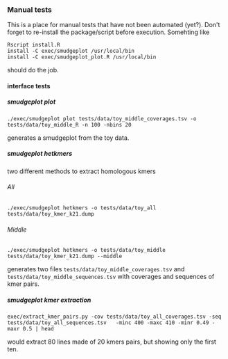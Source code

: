 ### Manual tests

This is a place for manual tests that have not been automated (yet?).
Don't forget to re-install the package/script before execution. Somehting like

```
Rscript install.R
install -C exec/smudgeplot /usr/local/bin
install -C exec/smudgeplot_plot.R /usr/local/bin
```

should do the job.

#### interface tests

##### smudgeplot plot

```
./exec/smudgeplot plot tests/data/toy_middle_coverages.tsv -o tests/data/toy_middle_R -n 100 -nbins 20
```

generates a smudgeplot from the toy data.

##### smudgeplot hetkmers

two different methods to extract homologous kmers

###### All

```
./exec/smudgeplot hetkmers -o tests/data/toy_all tests/data/toy_kmer_k21.dump
```

###### Middle

```
./exec/smudgeplot hetkmers -o tests/data/toy_middle tests/data/toy_kmer_k21.dump --middle
```

generates two files `tests/data/toy_middle_coverages.tsv` and `tests/data/toy_middle_sequences.tsv` with coverages and sequences of kmer pairs.


##### smudgeplot kmer extraction

```
exec/extract_kmer_pairs.py -cov tests/data/toy_all_coverages.tsv -seq tests/data/toy_all_sequences.tsv   -minc 400 -maxc 410 -minr 0.49 -maxr 0.5 | head
```

would extract 80 lines made of 20 kmers pairs, but showing only the first ten.